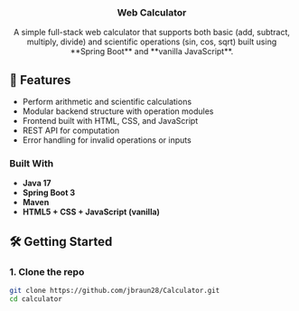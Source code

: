 
<h3 align="center">Web Calculator</h3>
<p align="center"> A simple full-stack web calculator that supports both basic (add, subtract, multiply, divide) and scientific operations (sin, cos, sqrt)
built using **Spring Boot** and **vanilla JavaScript**.</p>

## 🚀 Features

- Perform arithmetic and scientific calculations
- Modular backend structure with operation modules
- Frontend built with HTML, CSS, and JavaScript
- REST API for computation
- Error handling for invalid operations or inputs


### Built With

- **Java 17**
- **Spring Boot 3**
- **Maven**
- **HTML5 + CSS + JavaScript (vanilla)**


## 🛠️ Getting Started

### 1. Clone the repo

```bash
git clone https://github.com/jbraun28/Calculator.git
cd calculator
